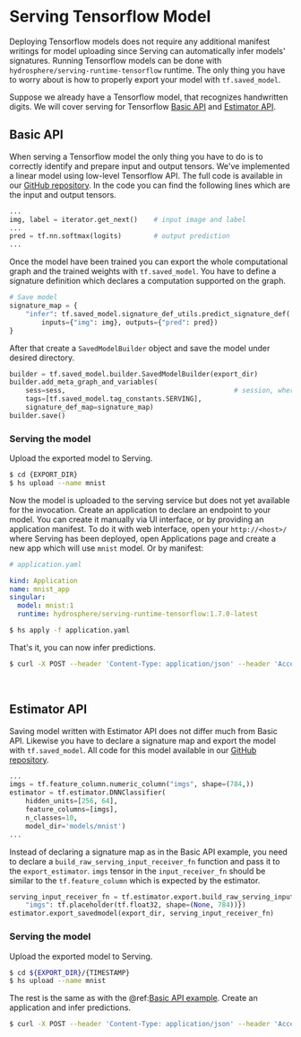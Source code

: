 # Serving Tensorflow Model

Deploying Tensorflow models does not require any additional manifest writings for model uploading since Serving can automatically infer models' signatures. Running Tensorflow models can be done with `hydrosphere/serving-runtime-tensorflow` runtime. The only thing you have to worry about is how to properly export your model with `tf.saved_model`.

Suppose we already have a Tensorflow model, that recognizes handwritten digits. We will cover serving for Tensorflow [Basic API](#basic-api) and [Estimator API](#estimator-api). 

## Basic API

When serving a Tensorflow model the only thing you have to do is to correctly identify and prepare input and output tensors. We've implemented a linear model using low-level Tensorflow API. The full code is available in our [GitHub repository](https://github.com/Hydrospheredata/hydro-serving-example/blob/master/models/mnist/basic-api.py). In the code you can find the following lines which are the input and output tensors. 

```python
...
img, label = iterator.get_next()    # input image and label
...
pred = tf.nn.softmax(logits)        # output prediction
...
```

Once the model have been trained you can export the whole computational graph and the trained weights with `tf.saved_model`. You have to define a signature definition which declares a computation supported on the graph.  

```python
# Save model
signature_map = {
    "infer": tf.saved_model.signature_def_utils.predict_signature_def(
        inputs={"img": img}, outputs={"pred": pred})
}
```

After that create a `SavedModelBuilder` object and save the model under desired directory.

```python
builder = tf.saved_model.builder.SavedModelBuilder(export_dir)
builder.add_meta_graph_and_variables(
    sess=sess,                                          # session, where the graph was initialized
    tags=[tf.saved_model.tag_constants.SERVING], 
    signature_def_map=signature_map)
builder.save()
```

### Serving the model

Upload the exported model to Serving. 

```sh
$ cd {EXPORT_DIR}
$ hs upload --name mnist
```

Now the model is uploaded to the serving service but does not yet available for the invocation. Create an application to declare an endpoint to your model. You can create it manually via UI interface, or by providing an application manifest. To do it with web interface, open your `http://<host>/` where Serving has been deployed, open Applications page and create a new app which will use `mnist` model. Or by manifest:

```yaml
# application.yaml 

kind: Application
name: mnist_app
singular:
  model: mnist:1
  runtime: hydrosphere/serving-runtime-tensorflow:1.7.0-latest
```

```sh
$ hs apply -f application.yaml
```

That's it, you can now infer predictions. 

```sh 
$ curl -X POST --header 'Content-Type: application/json' --header 'Accept: application/json' -d '{ "imgs": [ [ [ 1, 1, 1, ... 1, 1, 1 ] ] ] }' 'https://<host>/gateway/applications/mnist_app/infer'
```

<br>

## Estimator API

Saving model written with Estimator API does not differ much from Basic API. Likewise you have to declare a signature map and export the model with `tf.saved_model`. All code for this model available in our [GitHub repository](https://github.com/Hydrospheredata/hydro-serving-example/blob/master/models/mnist/estimator-api.py).

```python
...
imgs = tf.feature_column.numeric_column("imgs", shape=(784,))
estimator = tf.estimator.DNNClassifier(
    hidden_units=[256, 64],
    feature_columns=[imgs],
    n_classes=10,
    model_dir='models/mnist')
...
```

Instead of declaring a signature map as in the Basic API example, you need to declare a `build_raw_serving_input_receiver_fn` function and pass it to the `export_estimator`. `imgs` tensor in the `input_receiver_fn` should be similar to the `tf.feature_column` which is expected by the estimator. 

```python
serving_input_receiver_fn = tf.estimator.export.build_raw_serving_input_receiver_fn({
    "imgs": tf.placeholder(tf.float32, shape=(None, 784))})
estimator.export_savedmodel(export_dir, serving_input_receiver_fn)
```

### Serving the model

Upload the exported model to Serving. 

```sh 
$ cd ${EXPORT_DIR}/{TIMESTAMP}
$ hs upload --name mnist
```

The rest is the same as with the @ref:[Basic API example](tutorials/tensorflow.md#serving-the-model). Create an application and infer predictions. 

```sh 
$ curl -X POST --header 'Content-Type: application/json' --header 'Accept: application/json' -d '{ "imgs": [ [ [ 1, 1, 1, ... 1, 1, 1 ] ] ] }' 'https://<host>/gateway/applications/mnist_app/predict'
```

